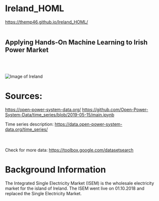 # Ireland_HOML
https://themp46.github.io/Ireland_HOML/
<br>
<br>
## Applying Hands-On Machine Learning to Irish Power Market
<br>
<br>

![Image of Ireland](https://upload.wikimedia.org/wikipedia/commons/7/74/Ireland_%28MODIS%29.jpg)


# Sources:
https://open-power-system-data.org/
https://github.com/Open-Power-System-Data/time_series/blob/2019-05-15/main.ipynb
 
Time series description:
https://data.open-power-system-data.org/time_series/
<br>
<br>
<br>
<br>
Check for more data:
https://toolbox.google.com/datasetsearch

# Background Information
The Integrated Single Electricity Market (ISEM) is the wholesale electricity market for the island of Ireland.
The ISEM went live on 01.10.2018 and replaced the Single Electricity Market.

